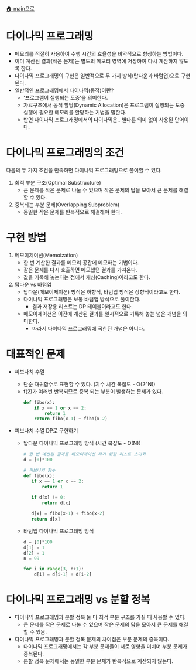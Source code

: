 [🏠 main으로](../../README.md)

# 다이나믹 프로그래밍

* 메모리를 적절히 사용하여 수행 시간의 효율성을 비약적으로 향상하는 방법이다.
* 이미 계산된 결과(작은 문제)는 별도의 메모리 영역에 저장하여 다시 계산하지 않도록 한다.
* 다이나믹 프로그래밍의 구현은 일반적으로 두 가지 방식(탑다운과 바텀업)으로 구현된다.
* 일반적인 프로그래밍에서 다이나믹(동적)이란?
  * '프로그램이 실행되는 도중'을 의미한다.
  * 자료구조에서 동적 할당(Dynamic Allocation)은 프로그램이 실행되는 도중 실행에 필요한 메모리를 할당하는 기법을 말한다.
  * 반면 다이나믹 프로그래밍에서의 다이나믹은.. 별다른 의미 없이 사용된 단어이다.


# 다이나믹 프로그래밍의 조건
다음의 두 가지 조건을 만족하면 다이나믹 프로그래밍으로 풀이할 수 있다.
1. 최적 부분 구조(Optimal Substructure)
   * 큰 문제를 작은 문제로 나눌 수 있으며 작은 문제의 답을 모아서 큰 문제를 해결할 수 있다.
2. 중복되는 부분 문제(Overlapping Subproblem)
   * 동일한 작은 문제를 반복적으로 해결해야 한다.

# 구현 방법
1. 메모이제이션(Memoization)
   * 한 번 계산한 결과를 메모리 공간에 메모하는 기법이다.
   * 같은 문제를 다시 호출하면 메모했던 결과를 가져온다.
   * 값을 기록해 놓는다는 점에서 캐싱(Caching)이라고도 한다.
2. 탑다운 vs 바텀업
   * 탑다운(메모이제이션) 방식은 하향식, 바텀업 방식은 상향식이라고도 한다.
   * 다이나믹 프로그래밍은 보통 바텀업 방식으로 풀이한다.
     * 결과 저장용 리스트는 DP 테이블이라고도 한다.
   * 메모이제이션은 이전에 계산된 결과를 일시적으로 기록해 놓는 넓은 개념을 의미한다.
     * 따라서 다이나믹 프로그래밍에 국한된 개념은 아니다.
  
# 대표적인 문제
* 피보나치 수열 
  * 단순 재귀함수로 표현할 수 있다. (지수 시간 복잡도 - O(2^N))
  * f(2)가 여러번 반복되므로 중복 되는 부분이 발생하는 문제가 있다.
    ```python
    def fibo(x):
        if x == 1 or x == 2:
            return 1
        return fibo(x-1) + fibo(x-2)
    ```

* 피보나치 수열 DP로 구현하기
  * 탑다운 다이나믹 프로그래밍 방식 (시간 복잡도 - O(N))
     ```python
    # 한 번 계산된 결과를 메모이제이션 하기 위한 리스트 초기화
    d = [0]*100

    # 피보나치 함수
    def fibo(x):
        if x == 1 or x == 2:
            return 1
        
        if d[x] != 0:
            return d[x]

        d[x] = fibo(x-1) + fibo(x-2)
        return d[x]
    ```

  * 바텀업 다이나믹 프로그래밍 방식

    ```python
    d = [0]*100
    d[1] = 1
    d[2] = 1
    n = 99

    for i in range(3, n+1):
        d[i] = d[i-1] + d[i-2]
    ```

# 다이나믹 프로그래밍 vs 분할 정복
* 다이나믹 프로그래밍과 분할 정복 둘 다 최적 부분 구조를 가질 때 사용할 수 있다.
  * 큰 문제를 작은 문제로 나눌 수 있으며 작은 문제의 답을 모아서 큰 문제를 해결할 수 있음.
* 다이나믹 프로그래밍과 분할 정복 문제의 차이점은 부분 문제의 중목이다.
  * 다이나믹 프로그래밍에서는 각 부분 문제들이 서로 영향을 미치며 부분 문제가 중복된다.
  * 분할 정복 문제에서는 동일한 부분 문제가 반복적으로 계산되지 않는다.